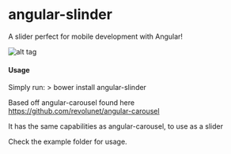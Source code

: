 angular-slinder
==============

A slider perfect for mobile development with Angular!

![alt tag](https://raw.github.com/slin1202/angular-slider/master/example/auto.gif)

<h4>Usage</h4>
Simply run: 
> bower install angular-slinder

Based off angular-carousel found here https://github.com/revolunet/angular-carousel

It has the same capabilities as angular-carousel, to use as a slider

Check the example folder for usage.

